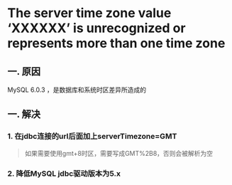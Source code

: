 # The server time zone value ‘XXXXXX’ is unrecognized or represents more than one time zone


## 一. 原因
MySQL 6.0.3 ，是数据库和系统时区差异所造成的
## 一. 解决
### 1. 在jdbc连接的url后面加上serverTimezone=GMT
> 如果需要使用gmt+8时区，需要写成GMT%2B8，否则会被解析为空
### 2. 降低MySQL jdbc驱动版本为5.x





<comment/>
<ad/>